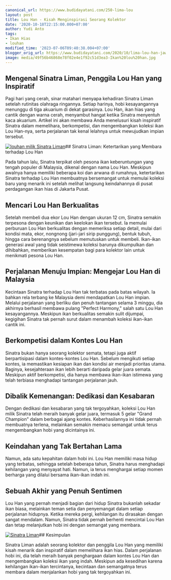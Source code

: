 ```yaml
---
canonical_url: https://www.budidayatani.com/250-lima-lou
layout: post
title: Lou Han - Kisah Menginspirasi Seorang Kolektor
date: '2020-10-18T22:15:00.000+07:00'
author: Yudi Anto
tags:
- Ikan Hias
- louhan
modified_time: '2023-07-06T09:40:38.004+07:00'
blogger_orig_url: https://www.budidayatani.com/2020/10/lima-lou-han-jawara-di-tangan-sinatra.html
image: media/49f56b46868e78f02e4e1f92c51d3ea3-Ikan%20lou%20han.jpg
---
```

## Mengenal Sinatra Liman, Penggila Lou Han yang Inspiratif

Pagi hari yang cerah, sinar matahari menyapa kehadiran Sinatra Liman setelah rutinitas olahraga ringannya. Setiap harinya, hobi kesayangannya menunggu di tiga akuarium di dekat garasinya. Lou Han, ikan hias yang cantik dengan warna cerah, menyambut hangat ketika Sinatra menyentuh kaca akuarium. Artikel ini akan membawa Anda menelusuri kisah inspiratif Sinatra dalam memelihara, berkompetisi, dan mengembangkan koleksi ikan Lou Han-nya, serta perjalanan tak kenal lelahnya untuk mewujudkan impian tersebut.

[![louhan milik Sinatra Liman](https://blogger.googleusercontent.com/img/b/R29vZ2xl/AVvXsEgftZ12RiL2StDSM8RUtE-FBqW350EsR47xorOpVw2obwGgArbvq5z226-c7THhNbqYoHCpC5wnfWqKYmaFKn4Tch-9I8pZ0gXAlFFtAdKgTGQSrjqPqGxyPRPc4ah0Fay9ukGNtn7SRdZ92NynbPmuZGAP_BDQZua8LHEAfJfynaz1_zIzGhkdDR_Zw6zn/w640-h402/Ikan%20lou%20han.jpg)](https://blogger.googleusercontent.com/img/b/R29vZ2xl/AVvXsEgftZ12RiL2StDSM8RUtE-FBqW350EsR47xorOpVw2obwGgArbvq5z226-c7THhNbqYoHCpC5wnfWqKYmaFKn4Tch-9I8pZ0gXAlFFtAdKgTGQSrjqPqGxyPRPc4ah0Fay9ukGNtn7SRdZ92NynbPmuZGAP_BDQZua8LHEAfJfynaz1_zIzGhkdDR_Zw6zn/s580/Ikan%20lou%20han.jpg)## Sinatra Liman: Ketertarikan yang Membara terhadap Lou Han

Pada tahun lalu, Sinatra terpikat oleh pesona ikan keberuntungan yang tengah populer di Malaysia, dikenal dengan nama Lou Han. Meskipun awalnya hanya memiliki beberapa koi dan arwana di rumahnya, ketertarikan Sinatra terhadap Lou Han membuatnya bersemangat untuk memulai koleksi baru yang menarik ini setelah melihat langsung keindahannya di pusat perdagangan ikan hias di Jakarta Pusat.

## Mencari Lou Han Berkualitas

Setelah membeli dua ekor Lou Han dengan ukuran 12 cm, Sinatra semakin terpesona dengan keunikan dan keelokan ikan tersebut. Ia memulai perburuan Lou Han berkualitas dengan memeriksa setiap detail, mulai dari kondisi mata, ekor, nongnong (jari-jari sirip punggung), bentuk tubuh, hingga cara berenangnya sebelum memutuskan untuk membeli. Ikan-ikan generasi awal yang tidak seistimewa koleksi barunya dikumpulkan dan dihibahkan, memberikan kesempatan bagi para kolektor lain untuk menikmati pesona Lou Han.

## Perjalanan Menuju Impian: Mengejar Lou Han di Malaysia

Kecintaan Sinatra terhadap Lou Han tak terbatas pada batas wilayah. Ia bahkan rela terbang ke Malaysia demi mendapatkan Lou Han impian. Melalui perjalanan yang berliku dan penuh tantangan selama 3 minggu, dia akhirnya berhasil membawa pulang "Perfect Harmony," salah satu Lou Han kesayangannya. Meskipun ikan berkualitas semakin sulit dijumpai, kegigihan Sinatra tak pernah surut dalam menambah koleksi ikan-ikan cantik ini.

## Berkompetisi dalam Kontes Lou Han

Sinatra bukan hanya seorang kolektor semata, tetapi juga aktif berpartisipasi dalam kontes-kontes Lou Han. Sebelum mengikuti setiap kontes, ia memastikan kesiapan ikan dan kondisi air menjadi prioritas utama. Baginya, kesejahteraan ikan lebih berarti daripada gelar juara semata. Meskipun aktif berkompetisi, dia hanya membawa ikan-ikan istimewa yang telah terbiasa menghadapi tantangan perjalanan jauh.

## Dibalik Kemenangan: Dedikasi dan Kesabaran

Dengan dedikasi dan kesabaran yang tak tergoyahkan, koleksi Lou Han milik Sinatra telah meraih banyak gelar juara, termasuk 5 gelar "Grand Champion" dalam berbagai ajang kontes. Keberhasilannya ini tidak pernah membuatnya terlena, melainkan semakin memacu semangat untuk terus mengembangkan hobi yang dicintainya ini.

## Keindahan yang Tak Bertahan Lama

Namun, ada satu kepahitan dalam hobi ini. Lou Han memiliki masa hidup yang terbatas, sehingga setelah beberapa tahun, Sinatra harus menghadapi kehilangan yang menyayat hati. Namun, ia terus menghargai setiap momen berharga yang dilalui bersama ikan-ikan indah ini.

## Sebuah Akhir yang Penuh Sentimen

Lou Han yang pernah menjadi bagian dari hidup Sinatra bukanlah sekadar ikan biasa, melainkan teman setia dan penyemangat dalam setiap perjalanan hidupnya. Ketika mereka pergi, kehilangan itu dirasakan dengan sangat mendalam. Namun, Sinatra tidak pernah berhenti mencintai Lou Han dan tetap melanjutkan hobi ini dengan semangat yang membara.

[![Sinatra Liman](https://blogger.googleusercontent.com/img/b/R29vZ2xl/AVvXsEg7fW-8qVfhEa0xM-t6YP9nyozUVs1l9EzE-x1-8YefWJS8rPOZusSgDysryaWOQgBY2fGqE0M7Db4vi7S_ZwNR5yakV8pHSkeEoKj53kAghqq4W-B07kX0JtajLEBvKZEz416VqA8W5Ny8azkxgpNdcutba94_dpX6LvYLeE3r8ANayJd-M_gcW0wYLG2K/w640-h518/louhan.jpg)](https://blogger.googleusercontent.com/img/b/R29vZ2xl/AVvXsEg7fW-8qVfhEa0xM-t6YP9nyozUVs1l9EzE-x1-8YefWJS8rPOZusSgDysryaWOQgBY2fGqE0M7Db4vi7S_ZwNR5yakV8pHSkeEoKj53kAghqq4W-B07kX0JtajLEBvKZEz416VqA8W5Ny8azkxgpNdcutba94_dpX6LvYLeE3r8ANayJd-M_gcW0wYLG2K/s744/louhan.jpg)## Kesimpulan

Sinatra Liman adalah seorang kolektor dan penggila Lou Han yang memiliki kisah menarik dan inspiratif dalam memelihara ikan hias. Dalam perjalanan hobi ini, dia telah meraih banyak penghargaan dalam kontes Lou Han dan mengembangkan koleksi ikan yang indah. Meskipun ada kesedihan karena kehilangan ikan-ikan tercintanya, kecintaan dan semangatnya terus membara dalam menjalankan hobi yang tak tergoyahkan ini.


